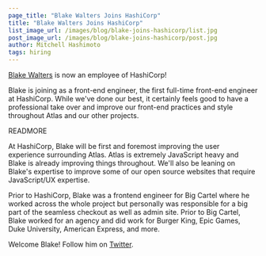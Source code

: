 ```yaml
---
page_title: "Blake Walters Joins HashiCorp"
title: "Blake Walters Joins HashiCorp"
list_image_url: /images/blog/blake-joins-hashicorp/list.jpg
post_image_url: /images/blog/blake-joins-hashicorp/post.jpg
author: Mitchell Hashimoto
tags: hiring
---
```


[Blake Walters](https://github.com/markupboy) is now an employee of
HashiCorp!

Blake is joining as a front-end engineer, the first full-time front-end
engineer at HashiCorp. While we've done our best, it certainly feels good
to have a professional take over and improve our front-end practices and style
throughout Atlas and our other projects.

READMORE

At HashiCorp, Blake will be first and foremost improving the user experience
surrounding Atlas. Atlas is extremely JavaScript heavy and Blake is already
improving things throughout. We'll also be leaning on Blake's expertise to
improve some of our open source websites that require JavaScript/UX
expertise.

Prior to HashiCorp, Blake was a frontend engineer for Big Cartel where
he worked across the whole project but personally was responsible for
a big part of the seamless checkout as well as admin site. Prior to Big
Cartel, Blake worked for an agency and did work for Burger King, Epic Games,
Duke University, American Express, and more.

Welcome Blake! Follow him on [Twitter](https://twitter.com/markupboy).
